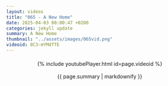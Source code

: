 ```yaml
---
layout: videos
title: "065 - A New Home"
date: 2025-04-03 00:00:47 +0200
categories: jekyll update
summary: A New Home
thumbnail: "../assets/images/065vid.png"
videoid: 8C3-mYMdfTE
---
```


<div style="text-align: center; margin-top: 20px;">
  {% include youtubePlayer.html id=page.videoid %}
  <p style="margin-top: 15px; font-size: 1.2em; color: #333;">
    <p>{{ page.summary | markdownify }}</p>
  </p>
</div>
